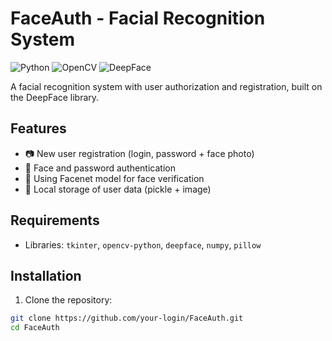 # FaceAuth - Facial Recognition System

![Python](https://img.shields.io/badge/Python-3.6+-blue.svg)
![OpenCV](https://img.shields.io/badge/OpenCV-4.x-green.svg)
![DeepFace](https://img.shields.io/badge/DeepFace-0.0.79-orange.svg)

A facial recognition system with user authorization and registration, built on the DeepFace library.

## Features
- 📷 New user registration (login, password + face photo)
- 🔑 Face and password authentication
- 🧠 Using Facenet model for face verification
- 💾 Local storage of user data (pickle + image)

## Requirements

- Libraries: `tkinter`, `opencv-python`, `deepface`, `numpy`, `pillow`

## Installation
1. Clone the repository:
```bash
git clone https://github.com/your-login/FaceAuth.git
cd FaceAuth
